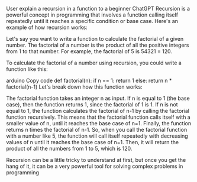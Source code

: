User
explain a recursion in a function to a beginner
ChatGPT
Recursion is a powerful concept in programming that involves a function calling itself repeatedly until it reaches a specific condition or base case. Here's an example of how recursion works:

Let's say you want to write a function to calculate the factorial of a given number. The factorial of a number is the product of all the positive integers from 1 to that number. For example, the factorial of 5 is 54321 = 120.

To calculate the factorial of a number using recursion, you could write a function like this:

arduino
Copy code
def factorial(n):
    if n == 1:
        return 1
    else:
        return n * factorial(n-1)
Let's break down how this function works:

The factorial function takes an integer n as input.
If n is equal to 1 (the base case), then the function returns 1, since the factorial of 1 is 1.
If n is not equal to 1, the function calculates the factorial of n-1 by calling the factorial function recursively. This means that the factorial function calls itself with a smaller value of n, until it reaches the base case of n=1.
Finally, the function returns n times the factorial of n-1.
So, when you call the factorial function with a number like 5, the function will call itself repeatedly with decreasing values of n until it reaches the base case of n=1. Then, it will return the product of all the numbers from 1 to 5, which is 120.

Recursion can be a little tricky to understand at first, but once you get the hang of it, it can be a very powerful tool for solving complex problems in programming